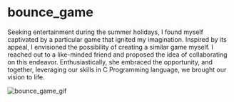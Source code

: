 # bounce_game

Seeking entertainment during the summer holidays, I found myself captivated by a particular game that ignited my imagination. Inspired by its appeal, I envisioned the possibility of creating a similar game myself. I reached out to a like-minded friend and proposed the idea of collaborating on this endeavor. Enthusiastically, she embraced the opportunity, and together, leveraging our skills in C Programming language, we brought our vision to life.


![bounce_game_gif](https://user-images.githubusercontent.com/103555283/176752253-66066638-dcea-4226-8f6f-7ce6efa5200b.gif)
